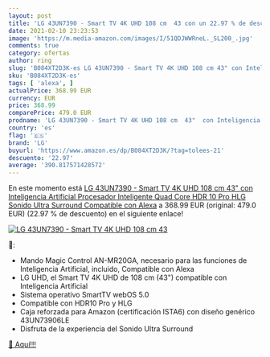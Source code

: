 ```yaml
---
layout: post
title: 'LG 43UN7390 - Smart TV 4K UHD 108 cm  43 con un 22.97 % de descuento'
date: 2021-02-10 23:23:53
image: 'https://m.media-amazon.com/images/I/51QDJWWRneL._SL200_.jpg'
comments: true
category: ofertas
author: ring
slug: 'B084XT2D3K-es LG 43UN7390 - Smart TV 4K UHD 108 cm 43" con Inteligencia...'
sku: 'B084XT2D3K-es'
tags: [ 'alexa', ]
actualPrice: 368.99 EUR
currency: EUR
price: 368.99
comparePrice: 479.0 EUR
prodname: 'LG 43UN7390 - Smart TV 4K UHD 108 cm  43"  con Inteligencia Artificial  Procesador Inteligente Quad Core  HDR 10 Pro  HLG  Sonido Ultra Surround  Compatible con Alexa'
country: 'es'
flag: '🇪🇸'
brand: 'LG'
buyurl: 'https://www.amazon.es/dp/B084XT2D3K/?tag=tolees-21'
descuento: '22.97'
average: '390.817571428572'
---
```


En este momento está [LG 43UN7390 - Smart TV 4K UHD 108 cm  43"  con Inteligencia Artificial  Procesador Inteligente Quad Core  HDR 10 Pro  HLG  Sonido Ultra Surround  Compatible con Alexa](https://www.amazon.es/dp/B084XT2D3K/?tag=tolees-21) a 368.99 EUR (original: 479.0 EUR) (22.97 %  de descuento) en el siguiente enlace!

[![LG 43UN7390 - Smart TV 4K UHD 108 cm  43](https://m.media-amazon.com/images/I/51QDJWWRneL._SL200_.jpg)](https://www.amazon.es/dp/B084XT2D3K/?tag=tolees-21)

🔎:

- Mando Magic Control AN-MR20GA, necesario para las funciones de Inteligencia Artificial, incluido, Compatible con Alexa
- LG UHD, el Smart TV 4K UHD de 108 cm (43") compatible con Inteligencia Artificial
- Sistema operativo SmartTV webOS 5.0
- Compatible con HDR10 Pro y HLG
- Caja reforzada para Amazon (certificación ISTA6) con diseño genérico 43UN73906LE
- Disfruta de la experiencia del Sonido Ultra Surround

[🛒 Aquí!!!](https://www.amazon.es/dp/B084XT2D3K/?tag=tolees-21)
